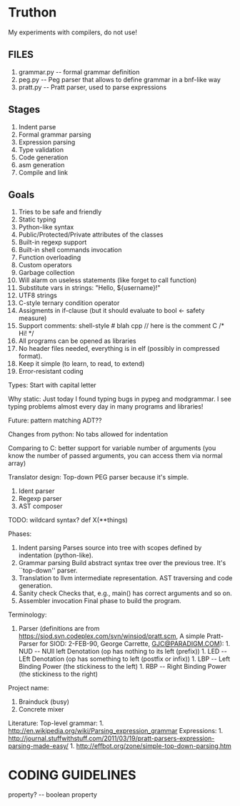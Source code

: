 Truthon
=======

My experiments with compilers, do not use!


FILES
-----

1. grammar.py  -- formal grammar definition
1. peg.py      -- Peg parser that allows to define grammar in a bnf-like way
1. pratt.py    -- Pratt parser, used to parse expressions


Stages
------

1. Indent parse
1. Formal grammar parsing
1. Expression parsing
1. Type validation
1. Code generation
1. asm generation
1. Compile and link


Goals
-----

1. Tries to be safe and friendly
1. Static typing
1. Python-like syntax
1. Public/Protected/Private attributes of the classes
1. Built-in regexp support
1. Built-in shell commands invocation
1. Function overloading
1. Custom operators
1. Garbage collection
1. Will alarm on useless statements (like forget to call function)
1. Substitute vars in strings: "Hello, ${username}!"
1. UTF8 strings
1. C-style ternary condition operator
1. Assigments in if-clause (but it should evaluate to bool <- safety measure)
1. Support comments:
    shell-style # blah
    cpp // here is the comment
    C /* Hi! */
1. All programs can be opened as libraries
1. No header files needed, everything is in elf (possibly in compressed format).
1. Keep it simple (to learn, to read, to extend)
1. Error-resistant coding



Types:
  Start with capital letter

Why static:
  Just today I found typing bugs in pypeg and modgrammar. I see typing
  problems almost every day in many programs and libraries!

Future:
    pattern matching
    ADT??

Changes from python:
  No tabs allowed for indentation

Comparing to C:
  better support for variable number of arguments (you know the number
  of passed arguments, you can access them via normal array)

Translator design:
  Top-down PEG parser because it's simple.
  1. Ident parser
  2. Regexp parser
  3. AST composer

TODO:
  wildcard syntax? def X(**things)


Phases:
  1. Indent parsing
    Parses source into tree with scopes defined
    by indentation (python-like).
  2. Grammar parsing
    Build abstract syntax tree over the previous tree.
    It's ``top-down'' parser.
  3. Translation to llvm intermediate representation.
    AST traversing and code generation.
  4. Sanity check
    Checks that, e.g., main() has correct arguments and so on.
  5. Assembler invocation
    Final phase to build the program.




Terminology:
  1. Parser (definitions are from https://siod.svn.codeplex.com/svn/winsiod/pratt.scm, A simple Pratt-Parser for SIOD: 2-FEB-90, George Carrette, GJC@PARADIGM.COM):
    1. NUD -- NUll left Denotation (op has nothing to its left (prefix))
    1. LED -- LEft Denotation      (op has something to left (postfix or infix))
    1. LBP -- Left Binding Power  (the stickiness to the left)
    1. RBP -- Right Binding Power (the stickiness to the right)

Project name:
  1. Brainduck (busy)
  1. Concrete mixer


Literature:
  Top-level grammar:
    1. http://en.wikipedia.org/wiki/Parsing_expression_grammar
  Expressions:
    1. http://journal.stuffwithstuff.com/2011/03/19/pratt-parsers-expression-parsing-made-easy/
    1. http://effbot.org/zone/simple-top-down-parsing.htm


CODING GUIDELINES
=================

property? -- boolean property

